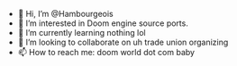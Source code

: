 - 👋 Hi, I’m @Hambourgeois
- 👀 I’m interested in Doom engine source ports.
- 🌱 I’m currently learning nothing lol
- 💞️ I’m looking to collaborate on uh trade union organizing
- 📫 How to reach me: doom world dot com baby

<!---
Hambourgeois/Hambourgeois is a ✨ special ✨ repository because its `README.md` (this file) appears on your GitHub profile.
You can click the Preview link to take a look at your changes.
--->
